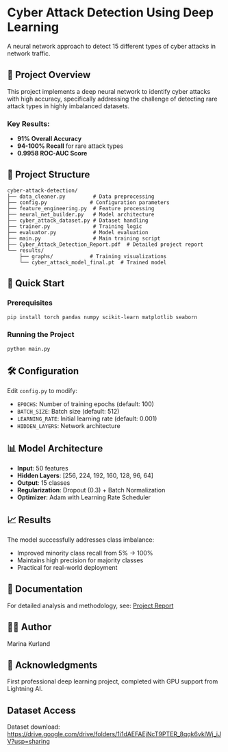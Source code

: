 # Cyber Attack Detection Using Deep Learning

A neural network approach to detect 15 different types of cyber attacks in network traffic.

## 🎯 Project Overview

This project implements a deep neural network to identify cyber attacks with high accuracy, specifically addressing the challenge of detecting rare attack types in highly imbalanced datasets.

### Key Results:
- **91% Overall Accuracy**
- **94-100% Recall** for rare attack types
- **0.9958 ROC-AUC Score**

## 📁 Project Structure

```
cyber-attack-detection/
├── data_cleaner.py         # Data preprocessing
├── config.py              # Configuration parameters
├── feature_engineering.py  # Feature processing
├── neural_net_builder.py   # Model architecture
├── cyber_attack_dataset.py # Dataset handling
├── trainer.py              # Training logic
├── evaluator.py            # Model evaluation
├── main.py                 # Main training script
├── Cyber_Attack_Detection_Report.pdf  # Detailed project report
└── results/
    ├── graphs/            # Training visualizations
    └── cyber_attack_model_final.pt  # Trained model
```

## 🚀 Quick Start

### Prerequisites
```bash
pip install torch pandas numpy scikit-learn matplotlib seaborn
```

### Running the Project
```bash
python main.py
```

## 🛠 Configuration

Edit `config.py` to modify:
- `EPOCHS`: Number of training epochs (default: 100)
- `BATCH_SIZE`: Batch size (default: 512)
- `LEARNING_RATE`: Initial learning rate (default: 0.001)
- `HIDDEN_LAYERS`: Network architecture

## 📊 Model Architecture

- **Input**: 50 features
- **Hidden Layers**: [256, 224, 192, 160, 128, 96, 64]
- **Output**: 15 classes
- **Regularization**: Dropout (0.3) + Batch Normalization
- **Optimizer**: Adam with Learning Rate Scheduler

## 📈 Results

The model successfully addresses class imbalance:
- Improved minority class recall from 5% → 100%
- Maintains high precision for majority classes
- Practical for real-world deployment

## 📝 Documentation

For detailed analysis and methodology, see: [Project Report](Cyber_Attack_Detection_Report.pdf)

## 👩‍💻 Author

Marina Kurland

## 🙏 Acknowledgments

First professional deep learning project, completed with GPU support from Lightning AI.

## Dataset Access
Dataset download: https://drive.google.com/drive/folders/1i1dAEFAEjNcT9PTER_8qqk6vklWj_iJV?usp=sharing

